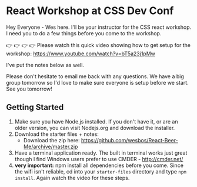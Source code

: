 # React Workshop at CSS Dev Conf

Hey Everyone - Wes here. I'll be your instructor for the CSS react workshop. I need you to do a few things before you come to the workshop.

👉 👉 👉 👉 Please watch this quick video showing how to get setup for the workshop: https://www.youtube.com/watch?v=bT5a23j1pMw

I've put the notes below as well. 

Please don't hesitate to email me back with any questions. We have a big group tomorrow so I'd love to make sure everyone is setup before we start. See you tomorrow!

## Getting Started

1. Make sure you have Node.js installed. If you don't have it, or are an older version, you can visit Nodejs.org and download the installer. 
2. Download the starter files + notes:
	* Download the zip here: https://github.com/wesbos/React-Beer-Me/archive/master.zip
3. Have a terminal application ready. The built in terminal works just great though I find Windows users prefer to use CMDER - http://cmder.net/
4. **very important:** npm install all dependencies before you come. Since the wifi isn't reliable, cd into your `starter-files` directory and type `npm install`. Again watch the video for these steps.



	
